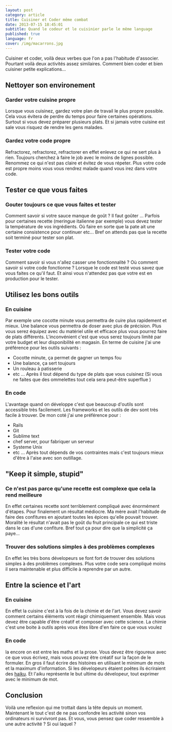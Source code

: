 ```yaml
---
layout: post
category: article
title: Cuisiner et Coder même combat
date: 2013-07-15 18:45:01
subtitle: Quand le codeur et le cuisinier parle le même language
published: true
language: fr
cover: /img/macarrons.jpg
---
```


Cuisiner et coder, voilà deux verbes que l'on a pas l'habitude d'associer. Pourtant voilà deux activités assez similaires. Comment bien coder et bien cuisiner petite explications...

## Nettoyer son environement
### Garder votre cuisine propre
Lorsque vous cuisinez, gardez votre plan de travail le plus propre possible.
Cela vous évitera de perdre du temps pour faire certaines opérations. 
Surtout si vous devez préparer plusieurs plats. 
Et si jamais votre cuisine est sale vous risquez de rendre les gens malades.

### Gardez votre code propre
Refractorez, refractorez, refractorer en effet enlevez ce qui ne sert plus à rien.
Toujours cherchez à faire le job avec le moins de lignes possible. 
Renommez ce qui n'est pas claire et évitez de vous répeter. 
Plus votre code est propre moins vous vous rendrez malade quand vous irez dans votre code.

## Tester ce que vous faites
### Gouter toujours ce que vous faites et tester
Comment savoir si votre sauce manque de goût ? Il faut goûter ...
Parfois pour certaines recette (meringue italienne par exemple) vous devez tester la température de vos ingrédients.
Où faire en sorte que la pate ait une certaine consistence pour continuer etc...
Bref on attends pas que la recette soit terminé pour tester son plat. 

### Tester votre code
Comment savoir si vous n'allez casser une fonctionnalité ?
Où comment savoir si votre code fonctionne ?
Lorsque le code est testé vous savez que vous faites ce qu'il faut.
Et ainsi vous n'attendez pas que votre est en production pour le tester.

## Utilisez les bons outils
### En cuisine
Par exemple une cocotte minute vous permettra de cuire plus rapidement et mieux.
Une balance vous permettra de doser avec plus de précision. 
Plus vous serez équipez avec du matériel utile et efficace plus vous pourrez faire de plats différents.
L'inconvénient c'est que vous serez toujours limité par votre budget et leur disponibilité en magasin.
En terme de cuisine j'ai une préférence pour les outils suivants :
- Cocotte minute, ça permet de gagner un temps fou
- Une balance, ça sert toujours
- Un rouleau à patisserie 
- etc ...
Après il tout dépend du type de plats que vous cuisinez (Si vous ne faites que des ommelettes tout cela sera peut-être superflue )

### En code
L'avantage quand on développe c'est que beaucoup d'outils sont accessible très facilement.
Les frameworks et les outils de dev sont très facile à trouver. 
De mon coté j'ai une préférence pour :
- Rails
- Git
- Sublime text
- chef server, pour fabriquer un serveur
- Systeme Unix 
- etc ...
Après tout dépends de vos contraintes mais c'est toujours mieux d'être à l'aise avec son outillage.

## "Keep it simple, stupid"
### Ce n'est pas parce qu'une recette est complexe que cela la rend meilleure
En effet certaines recette sont terriblement compliqué avec énormément d'étapes. 
Pour finalement un résultat médiocre. Ma mère avait l'habitude de faire des confitures en ajoutant toutes les épices qu'elle pouvait trouver. Moralité le résultat n'avait pas le goût du fruit principale ce qui est triste dans le cas d'une confiture. 
Bref tout ça pour dire que la simplicité ça paye...

### Trouver des solutions simples à des problèmes complexes
En effet les très bons dévelopeurs se font fort de trouver des solutions simples à des problèmes complexes.
Plus votre code sera compliqué moins il sera maintenable et plus difficile à reprendre par un autre.

## Entre la science et l'art
### En cuisine
En effet la cuisine c'est à la fois de la chimie et de l'art. 
Vous devez savoir comment certains éléments vont réagir chimiquement ensemble.
Mais vous devez être capable d'être créatif et composer avec cette science. 
La chimie c'est une boite à outils après vous êtes libre d'en faire ce que vous voulez
### En code
la encore on est entre les maths et la prose. 
Vous devez être rigoureux avec ce que vous écrivez, mais vous pouvez être créatif sur la façon de le formuler.
En gros il faut écrire des histoires en utilisant le minimum de mots et la maximum d'information.
Si les dévelopeurs étaient poêtes ils écriraient des [haiku](https://fr.wikipedia.org/wiki/Ha%C3%AFku).
Et l'aiku représente le but ultime du dévelopeur, tout exprimer avec le minimum de mot.

## Conclusion
Voilà une reflexion qui me trottait dans la tête depuis un moment. 
Maintenant le tout c'est de ne pas confondre les activité sinon vos ordinateurs ni survivront pas. 
Et vous, vous pensez que coder ressemble à une autre activité ? Si oui laquel ?


